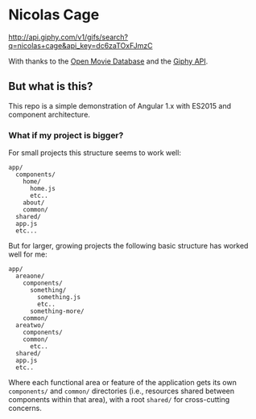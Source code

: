 # Nicolas Cage

http://api.giphy.com/v1/gifs/search?q=nicolas+cage&api_key=dc6zaTOxFJmzC

With thanks to the [Open Movie Database](http://www.omdbapi.com/) and
the [Giphy API](https://github.com/Giphy/GiphyAPI).

## But what is this?

This repo is a simple demonstration of Angular 1.x with ES2015 and
component architecture.

### What if my project is bigger?

For small projects this structure seems to work well:

```
app/
  components/
    home/
      home.js
      etc..
    about/
    common/
  shared/
  app.js
  etc...
```

But for larger, growing projects the following basic structure has worked well for me:

```
app/
  areaone/
    components/
      something/
        something.js
        etc..
      something-more/
    common/
  areatwo/
    components/
    common/
      etc..
  shared/
  app.js
  etc..
```

Where each functional area or feature of the application gets its own `components/` and `common/` directories (i.e., resources shared between components within that area), with a root `shared/` for cross-cutting concerns.

